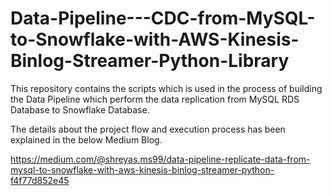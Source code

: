 # Data-Pipeline---CDC-from-MySQL-to-Snowflake-with-AWS-Kinesis-Binlog-Streamer-Python-Library
This repository contains the scripts which is used in the process of building the Data Pipeline which perform the data replication from MySQL RDS Database to Snowflake Database.

The details about the project flow and execution process has been explained in the below Medium Blog.

https://medium.com/@shreyas.ms99/data-pipeline-replicate-data-from-mysql-to-snowflake-with-aws-kinesis-binlog-streamer-python-f4f77d852e45
